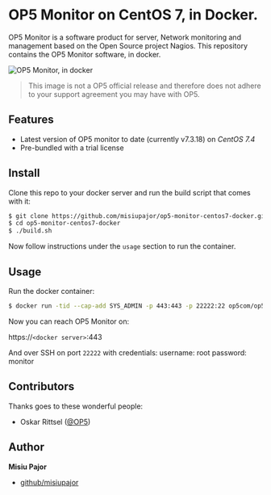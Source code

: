 # OP5 Monitor on CentOS 7, in Docker.
OP5 Monitor is a software product for server, Network monitoring and management based on the Open Source project Nagios.
This repository contains the OP5 Monitor software, in docker.

![OP5 Monitor, in docker](https://user-images.githubusercontent.com/2470979/30489703-398bcd3e-9a38-11e7-88e3-8b2da7b67a4f.png)

> This image is not a OP5 official release and therefore does not adhere to your support agreement you may have with OP5.

## Features

 * Latest version of OP5 monitor to date (currently v7.3.18) on _CentOS 7.4_
 * Pre-bundled with a trial license

## Install

Clone this repo to your docker server and run the build script that comes with it:

```sh
$ git clone https://github.com/misiupajor/op5-monitor-centos7-docker.git
$ cd op5-monitor-centos7-docker
$ ./build.sh
```

Now follow instructions under the ```usage``` section to run the container.

## Usage

Run the docker container:

```sh
$ docker run -tid --cap-add SYS_ADMIN -p 443:443 -p 22222:22 op5com/op5-monitor-centos7
```

Now you can reach OP5 Monitor on:

https://`<docker server>`:443

And over SSH on port ```22222``` with credentials:
username: root
password: monitor

## Contributors

Thanks goes to these wonderful people:

* Oskar Rittsel ([@OP5](https://www.op5.com))

## Author
**Misiu Pajor**

* [github/misiupajor](https://github.com/misiupajor)
